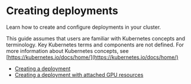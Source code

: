 # Creating deployments

Learn how to create and configure deployments in your cluster.

This guide assumes that users are familiar with Kubernetes concepts and terminology. Key Kubernetes terms and components are not defined. For more information about Kubernetes concepts, see [https://kubernetes.io/docs/home/](https://kubernetes.io/docs/home/)

- [Creating a deployment](../manage_applications/deploy_app.md) 
- [Creating a deployment with attached GPU resources](../manage_applications/deploy_app_gpu.md)
